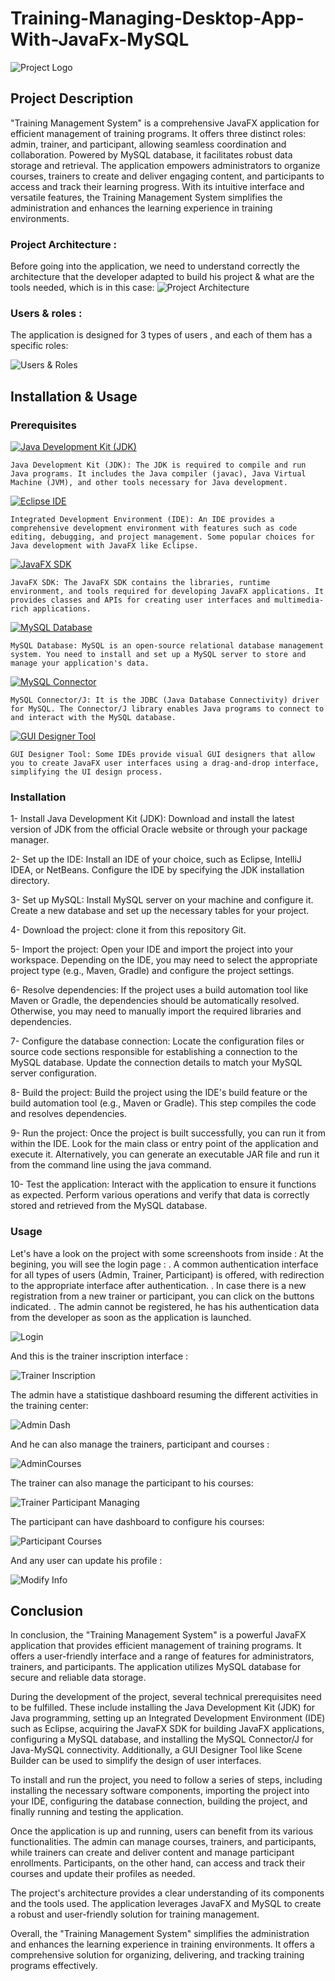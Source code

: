 # Training-Managing-Desktop-App-With-JavaFx-MySQL
![Project Logo](https://github.com/SBJ2000/Training-Managing-Desktop-App-With-JavaFx-MySQL/blob/main/Images/Logo.jpg)

## Project Description
  "Training Management System" is a comprehensive JavaFX application for efficient management of training programs. It offers three distinct roles: admin, trainer, and participant, allowing seamless coordination and collaboration. Powered by MySQL database, it facilitates robust data storage and retrieval. The application empowers administrators to organize courses, trainers to create and deliver engaging content, and participants to access and track their learning progress. With its intuitive interface and versatile features, the Training Management System simplifies the administration and enhances the learning experience in training environments.

### Project Architecture :
Before going into the application, we need to understand correctly the architecture that the developer adapted to build his project & what are the tools needed, which is in this case:
![Project Architecture](https://github.com/SBJ2000/Training-Managing-Desktop-App-With-JavaFx-MySQL/blob/main/Images/Architecture.png)

### Users & roles :

The application is designed for 3 types of users , and each of them has a specific roles:

![Users & Roles](https://github.com/SBJ2000/Training-Managing-Desktop-App-With-JavaFx-MySQL/blob/main/Images/Roles.png)

## Installation & Usage

### Prerequisites

[![Java Development Kit (JDK)](https://img.shields.io/badge/JDK-%3E%3D%20v11-orange)](https://www.oracle.com/java/technologies/javase-jdk11-downloads.html)

    Java Development Kit (JDK): The JDK is required to compile and run Java programs. It includes the Java compiler (javac), Java Virtual Machine (JVM), and other tools necessary for Java development.

[![Eclipse IDE](https://img.shields.io/badge/Eclipse%20IDE-2021--09-blue)](https://www.eclipse.org/downloads/)

    Integrated Development Environment (IDE): An IDE provides a comprehensive development environment with features such as code editing, debugging, and project management. Some popular choices for Java development with JavaFX like Eclipse.

[![JavaFX SDK](https://img.shields.io/badge/JavaFX%20SDK-OpenJFX%2016.0.2-orange)](https://openjfx.io/)

    JavaFX SDK: The JavaFX SDK contains the libraries, runtime environment, and tools required for developing JavaFX applications. It provides classes and APIs for creating user interfaces and multimedia-rich applications.

[![MySQL Database](https://img.shields.io/badge/MySQL%20Database-8.0-blue)](https://www.mysql.com/)

    MySQL Database: MySQL is an open-source relational database management system. You need to install and set up a MySQL server to store and manage your application's data.

[![MySQL Connector](https://img.shields.io/badge/MySQL%20Connector-8.0-blue)](https://dev.mysql.com/downloads/connector/j/)

    MySQL Connector/J: It is the JDBC (Java Database Connectivity) driver for MySQL. The Connector/J library enables Java programs to connect to and interact with the MySQL database.

[![GUI Designer Tool](https://img.shields.io/badge/GUI%20Designer%20Tool-Scene%20Builder-brightgreen)](https://gluonhq.com/products/scene-builder/)

    GUI Designer Tool: Some IDEs provide visual GUI designers that allow you to create JavaFX user interfaces using a drag-and-drop interface, simplifying the UI design process.

### Installation

 1- Install Java Development Kit (JDK): Download and install the latest version of JDK from the official Oracle website or through your package manager.

 2- Set up the IDE: Install an IDE of your choice, such as Eclipse, IntelliJ IDEA, or NetBeans. Configure the IDE by specifying the JDK installation directory.

 3- Set up MySQL: Install MySQL server on your machine and configure it. Create a new database and set up the necessary tables for your project.

 4- Download the project: clone it from this repository Git.

 5- Import the project: Open your IDE and import the project into your workspace. Depending on the IDE, you may need to select the appropriate project type (e.g., Maven, Gradle) and configure the project settings.

 6- Resolve dependencies: If the project uses a build automation tool like Maven or Gradle, the dependencies should be automatically resolved. Otherwise, you may need to manually import the required libraries and dependencies.

 7- Configure the database connection: Locate the configuration files or source code sections responsible for establishing a connection to the MySQL database. Update the connection details to match your MySQL server configuration.

 8- Build the project: Build the project using the IDE's build feature or the build automation tool (e.g., Maven or Gradle). This step compiles the code and resolves dependencies.

 9- Run the project: Once the project is built successfully, you can run it from within the IDE. Look for the main class or entry point of the application and execute it. Alternatively, you can generate an executable JAR file and run it from the command line using the java command.

 10- Test the application: Interact with the application to ensure it functions as expected. Perform various operations and verify that data is correctly stored and retrieved from the MySQL database.

### Usage
Let's have a look on the project with some screenshoots from inside :
At the begining, you will see the login page :
 . A common authentication interface for all types of users (Admin, Trainer, Participant) is offered, with redirection to the appropriate interface after authentication.
 . In case there is a new registration from a new trainer or participant, you can click on the buttons indicated.
 . The admin cannot be registered, he has his authentication data from the developer as soon as the application is launched.

![Login](https://github.com/SBJ2000/Training-Managing-Desktop-App-With-JavaFx-MySQL/blob/main/Images/Login.png)

And this is the trainer inscription interface :

![Trainer Inscription](https://github.com/SBJ2000/Training-Managing-Desktop-App-With-JavaFx-MySQL/blob/main/Images/TrainerInscription.png)

The admin have a statistique dashboard resuming the different activities in the training center:

![Admin Dash](https://github.com/SBJ2000/Training-Managing-Desktop-App-With-JavaFx-MySQL/blob/main/Images/AdminDash.png)

And he can also manage the trainers, participant and courses : 

![AdminCourses](https://github.com/SBJ2000/Training-Managing-Desktop-App-With-JavaFx-MySQL/blob/main/Images/AdminCourses.png)

The trainer can also manage the participant to his courses:

![Trainer Participant Managing](https://github.com/SBJ2000/Training-Managing-Desktop-App-With-JavaFx-MySQL/blob/main/Images/Trainerparticipantmanaging.png)

The participant can have dashboard to configure his courses: 

![Participant Courses](https://github.com/SBJ2000/Training-Managing-Desktop-App-With-JavaFx-MySQL/blob/main/Images/ParticipantCourses.png)

And any user can update his profile :

![Modify Info](https://github.com/SBJ2000/Training-Managing-Desktop-App-With-JavaFx-MySQL/blob/main/Images/ModifyInfo.png)

## Conclusion

In conclusion, the "Training Management System" is a powerful JavaFX application that provides efficient management of training programs. It offers a user-friendly interface and a range of features for administrators, trainers, and participants. The application utilizes MySQL database for secure and reliable data storage.

During the development of the project, several technical prerequisites need to be fulfilled. These include installing the Java Development Kit (JDK) for Java programming, setting up an Integrated Development Environment (IDE) such as Eclipse, acquiring the JavaFX SDK for building JavaFX applications, configuring a MySQL database, and installing the MySQL Connector/J for Java-MySQL connectivity. Additionally, a GUI Designer Tool like Scene Builder can be used to simplify the design of user interfaces.

To install and run the project, you need to follow a series of steps, including installing the necessary software components, importing the project into your IDE, configuring the database connection, building the project, and finally running and testing the application.

Once the application is up and running, users can benefit from its various functionalities. The admin can manage courses, trainers, and participants, while trainers can create and deliver content and manage participant enrollments. Participants, on the other hand, can access and track their courses and update their profiles as needed.

The project's architecture provides a clear understanding of its components and the tools used. The application leverages JavaFX and MySQL to create a robust and user-friendly solution for training management.

Overall, the "Training Management System" simplifies the administration and enhances the learning experience in training environments. It offers a comprehensive solution for organizing, delivering, and tracking training programs effectively.


